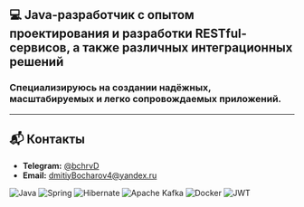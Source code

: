 ## 💻 Java-разработчик с опытом проектирования и разработки RESTful-сервисов, а также различных интеграционных решений

### Специализируюсь на создании надёжных, масштабируемых и легко сопровождаемых приложений.

---

## 📬 Контакты
- **Telegram:** [@bchrvD](https://t.me/bchrvD)
- **Email:** [dmitiyBocharov4@yandex.ru](mailto:dmitiyBocharov4@yandex.ru)


![Java](https://img.shields.io/badge/java-%23ED8B00.svg?style=for-the-badge&logo=openjdk&logoColor=white) ![Spring](https://img.shields.io/badge/spring-%236DB33F.svg?style=for-the-badge&logo=spring&logoColor=white)  ![Hibernate](https://img.shields.io/badge/Hibernate-59666C?style=for-the-badge&logo=Hibernate&logoColor=white)
 ![Apache Kafka](https://img.shields.io/badge/Apache%20Kafka-4A4A4A?style=for-the-badge&logo=apachekafka&logoColor=white) ![Docker](https://img.shields.io/badge/docker-%230db7ed.svg?style=for-the-badge&logo=docker&logoColor=white) ![JWT](https://img.shields.io/badge/JWT-003A70?style=for-the-badge&logo=JSON%20web%20tokens&logoColor=white)

